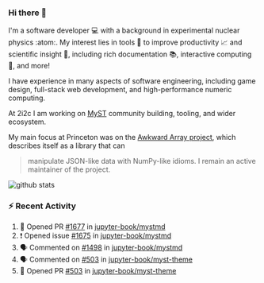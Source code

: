 ### Hi there 👋 

I'm a software developer 💻 with a background in experimental nuclear physics :atom:. My interest lies in tools :wrench: to improve productivity :chart_with_upwards_trend: and scientific insight :telescope:, including rich documentation 📚, interactive computing 🧮, and more! 

I have experience in many aspects of software engineering, including game design, full-stack web development, and high-performance numeric computing. 

At 2i2c I am working on [MyST](https://github.com/jupyter-book/mystmd) community building, tooling, and wider ecosystem. 

My main focus at Princeton was on the [Awkward Array project](awkward-array.org/), which describes itself as a library that can 
> manipulate JSON-like data with NumPy-like idioms. I remain an active maintainer of the project. 

![github stats](https://github-readme-stats.vercel.app/api?username=agoose77&show_icons=true&hide_rank=true&hide_title=true&bg_color=30,e76445,904e95&text_color=efe3ec&icon_color=efe3ec)
<!--
**agoose77/agoose77** is a ✨ _special_ ✨ repository because its `README.md` (this file) appears on your GitHub profile.

Here are some ideas to get you started:

- 🔭 I’m currently working on ...
- 🌱 I’m currently learning ...
- 👯 I’m looking to collaborate on ...
- 🤔 I’m looking for help with ...
- 💬 Ask me about ...
- 📫 How to reach me: ...
- 😄 Pronouns: ...
- ⚡ Fun fact: ...
-->

### :zap: Recent Activity

<!--START_SECTION:activity-->
1. 💪 Opened PR [#1677](https://github.com/jupyter-book/mystmd/pull/1677) in [jupyter-book/mystmd](https://github.com/jupyter-book/mystmd)
2. ❗ Opened issue [#1675](https://github.com/jupyter-book/mystmd/issues/1675) in [jupyter-book/mystmd](https://github.com/jupyter-book/mystmd)
3. 🗣 Commented on [#1498](https://github.com/jupyter-book/mystmd/issues/1498#issuecomment-2498579751) in [jupyter-book/mystmd](https://github.com/jupyter-book/mystmd)
4. 🗣 Commented on [#503](https://github.com/jupyter-book/myst-theme/pull/503#issuecomment-2498486254) in [jupyter-book/myst-theme](https://github.com/jupyter-book/myst-theme)
5. 💪 Opened PR [#503](https://github.com/jupyter-book/myst-theme/pull/503) in [jupyter-book/myst-theme](https://github.com/jupyter-book/myst-theme)
<!--END_SECTION:activity-->
